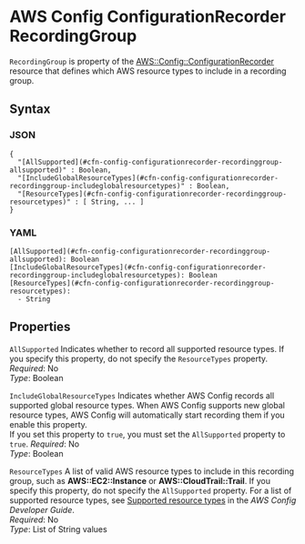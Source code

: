 # AWS Config ConfigurationRecorder RecordingGroup<a name="aws-properties-config-configurationrecorder-recordinggroup"></a>

`RecordingGroup` is property of the [AWS::Config::ConfigurationRecorder](aws-resource-config-configurationrecorder.md) resource that defines which AWS resource types to include in a recording group\.

## Syntax<a name="w4ab1c21c14d604b5"></a>

### JSON<a name="aws-properties-config-configurationrecorder-recordinggroup-syntax.json"></a>

```
{
  "[AllSupported](#cfn-config-configurationrecorder-recordinggroup-allsupported)" : Boolean,
  "[IncludeGlobalResourceTypes](#cfn-config-configurationrecorder-recordinggroup-includeglobalresourcetypes)" : Boolean,
  "[ResourceTypes](#cfn-config-configurationrecorder-recordinggroup-resourcetypes)" : [ String, ... ]  
}
```

### YAML<a name="aws-properties-config-configurationrecorder-recordinggroup-syntax.yaml"></a>

```
[AllSupported](#cfn-config-configurationrecorder-recordinggroup-allsupported): Boolean
[IncludeGlobalResourceTypes](#cfn-config-configurationrecorder-recordinggroup-includeglobalresourcetypes): Boolean
[ResourceTypes](#cfn-config-configurationrecorder-recordinggroup-resourcetypes):
  - String
```

## Properties<a name="w4ab1c21c14d604b7"></a>

`AllSupported`  <a name="cfn-config-configurationrecorder-recordinggroup-allsupported"></a>
Indicates whether to record all supported resource types\. If you specify this property, do not specify the `ResourceTypes` property\.  
*Required*: No  
*Type*: Boolean

`IncludeGlobalResourceTypes`  <a name="cfn-config-configurationrecorder-recordinggroup-includeglobalresourcetypes"></a>
Indicates whether AWS Config records all supported global resource types\. When AWS Config supports new global resource types, AWS Config will automatically start recording them if you enable this property\.  
If you set this property to `true`, you must set the `AllSupported` property to `true`\.
*Required*: No  
*Type*: Boolean

`ResourceTypes`  <a name="cfn-config-configurationrecorder-recordinggroup-resourcetypes"></a>
A list of valid AWS resource types to include in this recording group, such as **AWS::EC2::Instance** or **AWS::CloudTrail::Trail**\. If you specify this property, do not specify the `AllSupported` property\. For a list of supported resource types, see [Supported resource types](https://docs.aws.amazon.com/config/latest/developerguide/resource-config-reference.html#supported-resources) in the *AWS Config Developer Guide*\.  
*Required*: No  
*Type*: List of String values